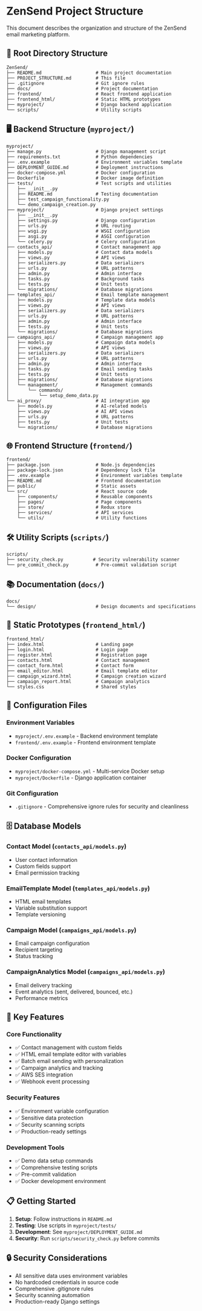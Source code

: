 # ZenSend Project Structure

This document describes the organization and structure of the ZenSend email marketing platform.

## 📁 Root Directory Structure

```
ZenSend/
├── README.md                    # Main project documentation
├── PROJECT_STRUCTURE.md         # This file
├── .gitignore                   # Git ignore rules
├── docs/                        # Project documentation
├── frontend/                    # React frontend application
├── frontend_html/               # Static HTML prototypes
├── myproject/                   # Django backend application
└── scripts/                     # Utility scripts
```

## 🖥️ Backend Structure (`myproject/`)

```
myproject/
├── manage.py                    # Django management script
├── requirements.txt             # Python dependencies
├── .env.example                 # Environment variables template
├── DEPLOYMENT_GUIDE.md          # Deployment instructions
├── docker-compose.yml           # Docker configuration
├── Dockerfile                   # Docker image definition
├── tests/                       # Test scripts and utilities
│   ├── __init__.py
│   ├── README.md                # Testing documentation
│   ├── test_campaign_functionality.py
│   └── demo_campaign_creation.py
├── myproject/                   # Django project settings
│   ├── __init__.py
│   ├── settings.py              # Django configuration
│   ├── urls.py                  # URL routing
│   ├── wsgi.py                  # WSGI configuration
│   ├── asgi.py                  # ASGI configuration
│   └── celery.py                # Celery configuration
├── contacts_api/                # Contact management app
│   ├── models.py                # Contact data models
│   ├── views.py                 # API views
│   ├── serializers.py           # Data serializers
│   ├── urls.py                  # URL patterns
│   ├── admin.py                 # Admin interface
│   ├── tasks.py                 # Background tasks
│   ├── tests.py                 # Unit tests
│   └── migrations/              # Database migrations
├── templates_api/               # Email template management
│   ├── models.py                # Template data models
│   ├── views.py                 # API views
│   ├── serializers.py           # Data serializers
│   ├── urls.py                  # URL patterns
│   ├── admin.py                 # Admin interface
│   ├── tests.py                 # Unit tests
│   └── migrations/              # Database migrations
├── campaigns_api/               # Campaign management app
│   ├── models.py                # Campaign data models
│   ├── views.py                 # API views
│   ├── serializers.py           # Data serializers
│   ├── urls.py                  # URL patterns
│   ├── admin.py                 # Admin interface
│   ├── tasks.py                 # Email sending tasks
│   ├── tests.py                 # Unit tests
│   ├── migrations/              # Database migrations
│   └── management/              # Management commands
│       └── commands/
│           └── setup_demo_data.py
└── ai_proxy/                    # AI integration app
    ├── models.py                # AI-related models
    ├── views.py                 # AI API views
    ├── urls.py                  # URL patterns
    ├── tests.py                 # Unit tests
    └── migrations/              # Database migrations
```

## 🌐 Frontend Structure (`frontend/`)

```
frontend/
├── package.json                 # Node.js dependencies
├── package-lock.json            # Dependency lock file
├── .env.example                 # Environment variables template
├── README.md                    # Frontend documentation
├── public/                      # Static assets
└── src/                         # React source code
    ├── components/              # Reusable components
    ├── pages/                   # Page components
    ├── store/                   # Redux store
    ├── services/                # API services
    └── utils/                   # Utility functions
```

## 🛠️ Utility Scripts (`scripts/`)

```
scripts/
├── security_check.py           # Security vulnerability scanner
└── pre_commit_check.py          # Pre-commit validation script
```

## 📚 Documentation (`docs/`)

```
docs/
└── design/                      # Design documents and specifications
```

## 🎨 Static Prototypes (`frontend_html/`)

```
frontend_html/
├── index.html                   # Landing page
├── login.html                   # Login page
├── register.html                # Registration page
├── contacts.html                # Contact management
├── contact_form.html            # Contact form
├── email_editor.html            # Email template editor
├── campaign_wizard.html         # Campaign creation wizard
├── campaign_report.html         # Campaign analytics
└── styles.css                   # Shared styles
```

## 🔧 Configuration Files

### Environment Variables
- `myproject/.env.example` - Backend environment template
- `frontend/.env.example` - Frontend environment template

### Docker Configuration
- `myproject/docker-compose.yml` - Multi-service Docker setup
- `myproject/Dockerfile` - Django application container

### Git Configuration
- `.gitignore` - Comprehensive ignore rules for security and cleanliness

## 🗄️ Database Models

### Contact Model (`contacts_api/models.py`)
- User contact information
- Custom fields support
- Email permission tracking

### EmailTemplate Model (`templates_api/models.py`)
- HTML email templates
- Variable substitution support
- Template versioning

### Campaign Model (`campaigns_api/models.py`)
- Email campaign configuration
- Recipient targeting
- Status tracking

### CampaignAnalytics Model (`campaigns_api/models.py`)
- Email delivery tracking
- Event analytics (sent, delivered, bounced, etc.)
- Performance metrics

## 🚀 Key Features

### Core Functionality
- ✅ Contact management with custom fields
- ✅ HTML email template editor with variables
- ✅ Batch email sending with personalization
- ✅ Campaign analytics and tracking
- ✅ AWS SES integration
- ✅ Webhook event processing

### Security Features
- ✅ Environment variable configuration
- ✅ Sensitive data protection
- ✅ Security scanning scripts
- ✅ Production-ready settings

### Development Tools
- ✅ Demo data setup commands
- ✅ Comprehensive testing scripts
- ✅ Pre-commit validation
- ✅ Docker development environment

## 📋 Getting Started

1. **Setup**: Follow instructions in `README.md`
2. **Testing**: Use scripts in `myproject/tests/`
3. **Development**: See `myproject/DEPLOYMENT_GUIDE.md`
4. **Security**: Run `scripts/security_check.py` before commits

## 🔒 Security Considerations

- All sensitive data uses environment variables
- No hardcoded credentials in source code
- Comprehensive .gitignore rules
- Security scanning automation
- Production-ready Django settings

